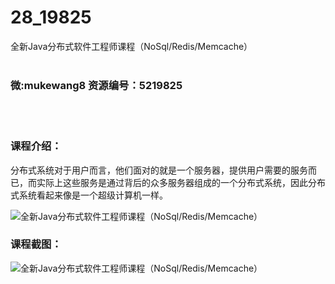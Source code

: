 # 28_19825
全新Java分布式软件工程师课程（NoSql/Redis/Memcache）
<br/></br>
<h3>微:mukewang8 资源编号：5219825</h3>
<br/></br>
<h3>课程介绍：</h3>
<p>分布式系统对于用户而言，他们面对的就是一个服务器，提供用户需要的服务而已，而实际上这些服务是通过背后的众多服务器组成的一个分布式系统，因此分布式系统看起来像是一个超级计算机一样。</p>
<p><img src="https://www.ko996.com/wp-content/uploads/img/2021/05/1-24-300x160.png" alt="全新Java分布式软件工程师课程（NoSql/Redis/Memcache）"></p>
<div class="info-desc">
<h3>课程截图：</h3>
<p><img src="https://www.ko996.com/wp-content/uploads/img/2021/05/2-27.png" alt="全新Java分布式软件工程师课程（NoSql/Redis/Memcache）"></p>


			
</div>
